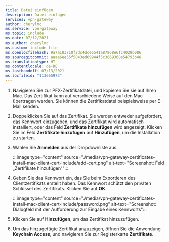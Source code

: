 ```yaml
---
title: Datei einfügen
description: Datei einfügen
services: vpn-gateway
author: cherylmc
ms.service: vpn-gateway
ms.topic: include
ms.date: 07/12/2021
ms.author: cherylmc
ms.custom: include file
ms.openlocfilehash: 9a7a103710f2dc4dce6541a87968e6fc4028b086
ms.sourcegitcommit: aaaa6ee55f5843ed69944f5c3869368e54793b48
ms.translationtype: HT
ms.contentlocale: de-DE
ms.lasthandoff: 07/13/2021
ms.locfileid: "113665973"
---
```

1. Navigieren Sie zur PFX-Zertifikatdatei, und kopieren Sie sie auf Ihren Mac. Das Zertifikat kann auf verschiedene Weise auf den Mac übertragen werden. Sie können die Zertifikatdatei beispielsweise per E-Mail senden.
1. Doppelklicken Sie auf das Zertifikat. Sie werden entweder aufgefordert, das Kennwort einzugeben, und das Zertifikat wird automatisch installiert, oder das Feld **Zertifikate hinzufügen** wird angezeigt. Klicken Sie im Feld **Zertifikate hinzufügen** auf **Hinzufügen**, um die Installation zu starten.
1. Wählen Sie **Anmelden** aus der Dropdownliste aus.

   :::image type="content" source="./media/vpn-gateway-certificates-install-mac-client-cert-include/add-cert.png" alt-text="Screenshot: Feld „Zertifikate hinzufügen“":::
1. Geben Sie das Kennwort ein, das Sie beim Exportieren des Clientzertifikats erstellt haben. Das Kennwort schützt den privaten Schlüssel des Zertifikats. Klicken Sie auf **OK**.

   :::image type="content" source="./media/vpn-gateway-certificates-install-mac-client-cert-include/password.png" alt-text="Screenshot: Dialogfeld mit der Aufforderung zur Eingabe eines Kennworts":::
1. Klicken Sie auf **Hinzufügen**, um das Zertifikat hinzuzufügen.
1. Um das hinzugefügte Zertifikat anzuzeigen, öffnen Sie die Anwendung **Keychain Access**, und navigieren Sie zur Registerkarte **Zertifikate**.
